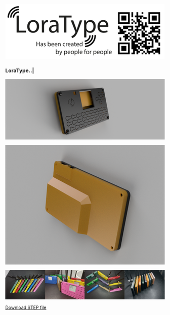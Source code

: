 [![LoraType](https://raw.githubusercontent.com/AutomationArt/LoraType/main/Image/LoraType.png "LoraType")](https://raw.githubusercontent.com/AutomationArt/LoraType/main/Image/LoraType.png "LoraType")


### LoraType..|

[![LoraType Case v1](https://raw.githubusercontent.com/AutomationArt/LoraType/main/3D%20model%20-%20Case/V1/Lora%200.2%20v2.png "LoraType Case v1")](https://raw.githubusercontent.com/AutomationArt/LoraType/main/3D%20model%20-%20Case/V1/Lora%200.2%20v2.png "LoraType Case v1")

[![LoraType Case v1](https://raw.githubusercontent.com/AutomationArt/LoraType/main/3D%20model%20-%20Case/V1/Lora%200.2%20v21.png "LoraType Case v1")](https://raw.githubusercontent.com/AutomationArt/LoraType/main/3D%20model%20-%20Case/V1/Lora%200.2%20v21.png "LoraType Case v1")

[![LoraType Case v1](https://raw.githubusercontent.com/AutomationArt/LoraType/main/3D%20model%20-%20Case/V1/LoraType_FirstCase.png "LoraType Case 3D")](https://raw.githubusercontent.com/AutomationArt/LoraType/main/3D%20model%20-%20Case/V1/LoraType_FirstCase.png "LoraType Case 3D")

[Download STEP file](https://github.com/AutomationArt/LoraType/blob/main/3D%20model%20-%20Case/V1/Lora%200.2%20v2.step "Download STEP file")    